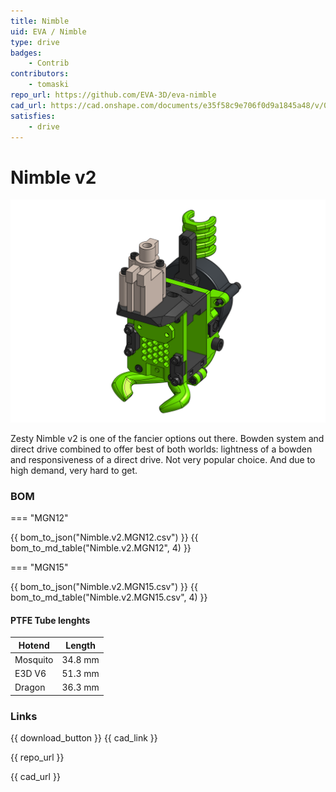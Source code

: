 ```yaml
---
title: Nimble
uid: EVA / Nimble
type: drive
badges:
    - Contrib
contributors:
    - tomaski
repo_url: https://github.com/EVA-3D/eva-nimble
cad_url: https://cad.onshape.com/documents/e35f58c9e706f0d9a1845a48/v/080b000bdcfdc858d6b4cdad/e/f96bfad39506ccd9164835a1
satisfies:
    - drive
---
```

# Nimble v2

![preview](assets/Nimble.png)

Zesty Nimble v2 is one of the fancier options out there. Bowden system and direct drive combined to offer best of both worlds: lightness of a bowden and responsiveness of a direct drive. Not very popular choice. And due to high demand, very hard to get.

### BOM

=== "MGN12"

<add-bom-button name="{{ meta.uid }} (MGN12)">
    {{ bom_to_json("Nimble.v2.MGN12.csv") }}
</add-bom-button>
{{ bom_to_md_table("Nimble.v2.MGN12", 4) }}

=== "MGN15"

<add-bom-button name="{{ meta.uid }} (MGN15)">
    {{ bom_to_json("Nimble.v2.MGN15.csv") }}
</add-bom-button>
{{ bom_to_md_table("Nimble.v2.MGN15.csv", 4) }}

#### PTFE Tube lenghts

| Hotend | Length |
| ------ | ------ |
| Mosquito | 34.8 mm |
| E3D V6 | 51.3 mm |
| Dragon | 36.3 mm |

### Links

{{ download_button }}
{{ cad_link }}

{{ repo_url }}

{{ cad_url }}